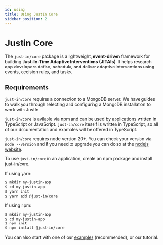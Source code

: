 ```yaml
---
id: using
title: Using JustIn Core
sidebar_position: 2
---
```



# Justin Core

The `just-in/core` package is a lightweight, **event-driven** framework for building **Just-In-Time Adaptive Interventions (JITAIs)**. It helps research app developers define, schedule, and deliver adaptive interventions using events, decision rules, and tasks.

## Requirements

`just-in/core` requires a connection to a MongoDB server. We have guides to walk you through selecting and configuring a MongoDB installation to work with JustIn.

`just-in/core` is avilable via npm and can be used by applications written in TypeScript or JavaScript. `just-in/core` iteself is written in TypeScript, so all of our documentation and examples will be offered in TypeScript.

`just-in/core` requires node version 20+. You can check your version via `node --version` and if you need to upgrade you can do so at the [nodejs website](https://nodejs.org/).

To use `just-in/core` in an application, create an npm package and install just-in/core.

If using yarn:
```bash
$ mkdir my-justin-app
$ cd my-justin-app
$ yarn init 
$ yarn add @just-in/core
```

If using npm:
```bash
$ mkdir my-justin-app
$ cd my-justin-app
$ npm init 
$ npm install @just-in/core
```

You can also start with one of our [examples](https://github.com/MIACollaborative/justin-examples) (recommended), or our tutorial.
